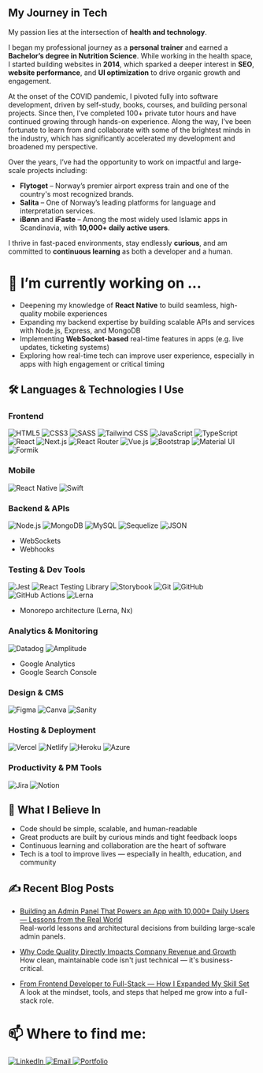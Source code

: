 ## My Journey in Tech

My passion lies at the intersection of **health and technology**.

I began my professional journey as a **personal trainer** and earned a **Bachelor’s degree in Nutrition Science**. While working in the health space, I started building websites in **2014**, which sparked a deeper interest in **SEO**, **website performance**, and **UI optimization** to drive organic growth and engagement.

At the onset of the COVID pandemic, I pivoted fully into software development, driven by self-study, books, courses, and building personal projects. Since then, I’ve completed 100+ private tutor hours and have continued growing through hands-on experience. Along the way, I’ve been fortunate to learn from and collaborate with some of the brightest minds in the industry, which has significantly accelerated my development and broadened my perspective.

Over the years, I’ve had the opportunity to work on impactful and large-scale projects including:
- **Flytoget** – Norway’s premier airport express train and one of the country's most recognized brands.
- **Salita** – One of Norway’s leading platforms for language and interpretation services.
- **iBønn** and **iFaste** – Among the most widely used Islamic apps in Scandinavia, with **10,000+ daily active users**.

I thrive in fast-paced environments, stay endlessly **curious**, and am committed to **continuous learning** as both a developer and a human.

# 🔭 I’m currently working on ...

- Deepening my knowledge of **React Native** to build seamless, high-quality mobile experiences
- Expanding my backend expertise by building scalable APIs and services with Node.js, Express, and MongoDB
- Implementing **WebSocket-based** real-time features in apps (e.g. live updates, ticketing systems)
- Exploring how real-time tech can improve user experience, especially in apps with high engagement or critical timing

## 🛠️ Languages & Technologies I Use

### Frontend
![HTML5](https://img.shields.io/badge/HTML5-%23E34F26.svg?style=for-the-badge&logo=html5&logoColor=white)
![CSS3](https://img.shields.io/badge/CSS3-%231572B6.svg?style=for-the-badge&logo=css3&logoColor=white)
![SASS](https://img.shields.io/badge/SASS-hotpink.svg?style=for-the-badge&logo=SASS&logoColor=white)
![Tailwind CSS](https://img.shields.io/badge/Tailwind_CSS-38B2AC?style=for-the-badge&logo=tailwind-css&logoColor=white)
![JavaScript](https://img.shields.io/badge/JavaScript-%23323330.svg?style=for-the-badge&logo=javascript&logoColor=%23F7DF1E)
![TypeScript](https://img.shields.io/badge/TypeScript-%23007ACC.svg?style=for-the-badge&logo=typescript&logoColor=white)
![React](https://img.shields.io/badge/React-%2320232a.svg?style=for-the-badge&logo=react&logoColor=%2361DAFB)
![Next.js](https://img.shields.io/badge/Next.js-000000?style=for-the-badge&logo=nextdotjs&logoColor=white)
![React Router](https://img.shields.io/badge/React_Router-CA4245?style=for-the-badge&logo=react-router&logoColor=white)
![Vue.js](https://img.shields.io/badge/Vue.js-%2335495e.svg?style=for-the-badge&logo=vuedotjs&logoColor=%234FC08D)
![Bootstrap](https://img.shields.io/badge/Bootstrap-%23563D7C.svg?style=for-the-badge&logo=bootstrap&logoColor=white)
![Material UI](https://img.shields.io/badge/Material_UI-0081CB?style=for-the-badge&logo=mui&logoColor=white)
![Formik](https://img.shields.io/badge/Formik-EF4444?style=for-the-badge&logo=formik&logoColor=white)

### Mobile
![React Native](https://img.shields.io/badge/React_Native-20232A?style=for-the-badge&logo=react&logoColor=61DAFB)
![Swift](https://img.shields.io/badge/Swift-FA7343?style=for-the-badge&logo=swift&logoColor=white)

### Backend & APIs
![Node.js](https://img.shields.io/badge/Node.js-339933?style=for-the-badge&logo=nodedotjs&logoColor=white)
![MongoDB](https://img.shields.io/badge/MongoDB-4EA94B?style=for-the-badge&logo=mongodb&logoColor=white)
![MySQL](https://img.shields.io/badge/MySQL-4479A1?style=for-the-badge&logo=mysql&logoColor=white)
![Sequelize](https://img.shields.io/badge/Sequelize-52B0E7?style=for-the-badge&logo=sequelize&logoColor=white)
![JSON](https://img.shields.io/badge/JSON-000000?style=for-the-badge&logo=json&logoColor=white)
- WebSockets  
- Webhooks  

### Testing & Dev Tools
![Jest](https://img.shields.io/badge/Jest-C21325?style=for-the-badge&logo=jest&logoColor=white)
![React Testing Library](https://img.shields.io/badge/React_Testing_Library-E33332?style=for-the-badge&logo=testing-library&logoColor=white)
![Storybook](https://img.shields.io/badge/Storybook-FF4785?style=for-the-badge&logo=storybook&logoColor=white)
![Git](https://img.shields.io/badge/Git-F05032?style=for-the-badge&logo=git&logoColor=white)
![GitHub](https://img.shields.io/badge/GitHub-%23121011.svg?style=for-the-badge&logo=github&logoColor=white)
![GitHub Actions](https://img.shields.io/badge/GitHub_Actions-2088FF?style=for-the-badge&logo=github-actions&logoColor=white)
![Lerna](https://img.shields.io/badge/Lerna-3B3B3B?style=for-the-badge&logo=lerna&logoColor=white)
- Monorepo architecture (Lerna, Nx)

### Analytics & Monitoring
![Datadog](https://img.shields.io/badge/Datadog-632CA6?style=for-the-badge&logo=datadog&logoColor=white)
![Amplitude](https://img.shields.io/badge/Amplitude-2D2D2D?style=for-the-badge&logo=amplitude&logoColor=00B2FF)
- Google Analytics  
- Google Search Console  

### Design & CMS
![Figma](https://img.shields.io/badge/Figma-%23F24E1E.svg?style=for-the-badge&logo=figma&logoColor=white)
![Canva](https://img.shields.io/badge/Canva-%2300C4CC.svg?style=for-the-badge&logo=Canva&logoColor=white)
![Sanity](https://img.shields.io/badge/Sanity.io-F03E2F?style=for-the-badge&logo=sanity&logoColor=white)

### Hosting & Deployment
![Vercel](https://img.shields.io/badge/Vercel-000000?style=for-the-badge&logo=vercel&logoColor=white)
![Netlify](https://img.shields.io/badge/Netlify-%23000000.svg?style=for-the-badge&logo=netlify&logoColor=#00C7B7)
![Heroku](https://img.shields.io/badge/Heroku-%23430098.svg?style=for-the-badge&logo=heroku&logoColor=white)
![Azure](https://img.shields.io/badge/Azure-0078D4?style=for-the-badge&logo=azure-devops&logoColor=white)

### Productivity & PM Tools
![Jira](https://img.shields.io/badge/Jira-0052CC?style=for-the-badge&logo=jira&logoColor=white)
![Notion](https://img.shields.io/badge/Notion-000000?style=for-the-badge&logo=notion&logoColor=white)

## 🧠 What I Believe In

- Code should be simple, scalable, and human-readable  
- Great products are built by curious minds and tight feedback loops  
- Continuous learning and collaboration are the heart of software  
- Tech is a tool to improve lives — especially in health, education, and community

## ✍️ Recent Blog Posts

- <a href="https://medium.com/@devrmichael/building-an-admin-panel-that-powers-an-app-with-10-000-daily-users-lessons-from-real-world-68e3d6b2de95" target="_blank"> Building an Admin Panel That Powers an App with 10,000+ Daily Users — Lessons from the Real World</a>  
  Real-world lessons and architectural decisions from building large-scale admin panels.

- <a href="https://medium.com/@devrmichael/why-code-quality-directly-impacts-company-revenue-and-growth-dbc310dd9903" target="_blank"> Why Code Quality Directly Impacts Company Revenue and Growth</a>  
  How clean, maintainable code isn't just technical — it's business-critical.

- <a href="https://medium.com/@devrmichael/from-frontend-developer-to-full-stack-how-i-expanded-my-skill-set-f785cef6f469" target="_blank"> From Frontend Developer to Full-Stack — How I Expanded My Skill Set</a>  
  A look at the mindset, tools, and steps that helped me grow into a full-stack role.

# 📫 Where to find me:

<a href="https://www.linkedin.com/in/michaelsiddiqi/" target="_blank">
  <img src="https://img.shields.io/badge/LinkedIn-%230077B5.svg?style=for-the-badge&logo=linkedin&logoColor=white" alt="LinkedIn" />
</a>
<a href="mailto:siddiqimichael@gmail.com" target="_blank">
  <img src="https://img.shields.io/badge/Email-D14836?style=for-the-badge&logo=gmail&logoColor=white" alt="Email" />
</a>
<a href="https://devrmichael.com/" target="_blank">
  <img src="https://img.shields.io/badge/Portfolio-000000?style=for-the-badge&logo=About.me&logoColor=white" alt="Portfolio" />
</a>

